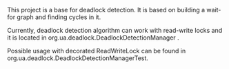 This project is a base for deadlock detection.
It is based on building a wait-for graph and finding cycles in it.

Currently, deadlock detection algorithm can work with read-write locks and it is located in org.ua.deadlock.DeadlockDetectionManager .

Possible usage with decorated ReadWriteLock can be found in org.ua.deadlock.DeadlockDetectionManagerTest.
